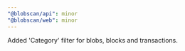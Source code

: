 ```yaml
---
"@blobscan/api": minor
"@blobscan/web": minor
---
```


Added 'Category' filter for blobs, blocks and transactions.
